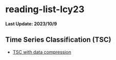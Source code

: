 # reading-list-lcy23

#### Last Update: 2023/10/9

## Time Series Classification (TSC)
 - [TSC with data compression](./TSC/TSC_data_compression.md)